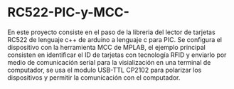 # RC522-PIC-y-MCC-
En este proyecto consiste en el paso de la libreria del lector de tarjetas RC522 de lenguaje c++ de arduino a lenguaje c para PIC. Se configura el dispositivo con la herramienta MCC de MPLAB, el ejemplo principal consisten en identificar el ID de tarjetas con tecnología RFID y enviarlo por medio de comunicación serial para la visialización en una terminal de computador, se usa el modulo USB-TTL CP2102 para polarizar los dispositivos y permitir la comunicación con el computador.
